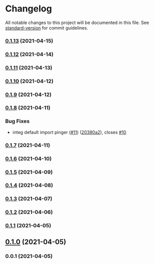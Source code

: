 # Changelog

All notable changes to this project will be documented in this file. See [standard-version](https://github.com/conventional-changelog/standard-version) for commit guidelines.

### [0.1.13](https://github.com/pahud/cdk-http-pinger/compare/v0.1.12...v0.1.13) (2021-04-15)

### [0.1.12](https://github.com/pahud/cdk-http-pinger/compare/v0.1.11...v0.1.12) (2021-04-14)

### [0.1.11](https://github.com/pahud/cdk-http-pinger/compare/v0.1.10...v0.1.11) (2021-04-13)

### [0.1.10](https://github.com/pahud/cdk-http-pinger/compare/v0.1.9...v0.1.10) (2021-04-12)

### [0.1.9](https://github.com/pahud/cdk-http-pinger/compare/v0.1.8...v0.1.9) (2021-04-12)

### [0.1.8](https://github.com/pahud/cdk-http-pinger/compare/v0.1.7...v0.1.8) (2021-04-11)


### Bug Fixes

* integ default import pinger ([#11](https://github.com/pahud/cdk-http-pinger/issues/11)) ([20380a2](https://github.com/pahud/cdk-http-pinger/commit/20380a2491d467bb747cca09a1715eff46b220d7)), closes [#10](https://github.com/pahud/cdk-http-pinger/issues/10)

### [0.1.7](https://github.com/pahud/cdk-http-pinger/compare/v0.1.6...v0.1.7) (2021-04-11)

### [0.1.6](https://github.com/pahud/cdk-http-pinger/compare/v0.1.5...v0.1.6) (2021-04-10)

### [0.1.5](https://github.com/pahud/cdk-http-pinger/compare/v0.1.4...v0.1.5) (2021-04-09)

### [0.1.4](https://github.com/pahud/cdk-http-pinger/compare/v0.1.3...v0.1.4) (2021-04-08)

### [0.1.3](https://github.com/pahud/cdk-http-pinger/compare/v0.1.2...v0.1.3) (2021-04-07)

### [0.1.2](https://github.com/pahud/cdk-http-pinger/compare/v0.1.1...v0.1.2) (2021-04-06)

### [0.1.1](https://github.com/pahud/cdk-http-pinger/compare/v0.1.0...v0.1.1) (2021-04-05)

## [0.1.0](https://github.com/pahud/cdk-http-pinger/compare/v0.0.1...v0.1.0) (2021-04-05)

### 0.0.1 (2021-04-05)

